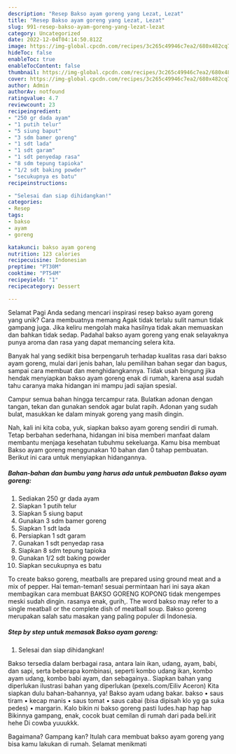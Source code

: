 ```yaml
---
description: "Resep Bakso ayam goreng yang Lezat, Lezat"
title: "Resep Bakso ayam goreng yang Lezat, Lezat"
slug: 991-resep-bakso-ayam-goreng-yang-lezat-lezat
category: Uncategorized
date: 2022-12-04T04:14:50.812Z
image: https://img-global.cpcdn.com/recipes/3c265c49946c7ea2/680x482cq70/bakso-ayam-goreng-foto-resep-utama.jpg
hideToc: false
enableToc: true
enableTocContent: false
thumbnail: https://img-global.cpcdn.com/recipes/3c265c49946c7ea2/680x482cq70/bakso-ayam-goreng-foto-resep-utama.jpg
cover: https://img-global.cpcdn.com/recipes/3c265c49946c7ea2/680x482cq70/bakso-ayam-goreng-foto-resep-utama.jpg
author: Admin
authorAv: notfound
ratingvalue: 4.7
reviewcount: 23
recipeingredient:
- "250 gr dada ayam"
- "1 putih telur"
- "5 siung baput"
- "3 sdm bamer goreng"
- "1 sdt lada"
- "1 sdt garam"
- "1 sdt penyedap rasa"
- "8 sdm tepung tapioka"
- "1/2 sdt baking powder"
- "secukupnya es batu"
recipeinstructions:

- "Selesai dan siap dihidangkan!"
categories:
- Resep
tags:
- bakso
- ayam
- goreng

katakunci: bakso ayam goreng 
nutrition: 123 calories
recipecuisine: Indonesian
preptime: "PT30M"
cooktime: "PT54M"
recipeyield: "1"
recipecategory: Dessert

---
```



Selamat Pagi Anda sedang mencari inspirasi resep bakso ayam goreng yang unik? Cara membuatnya memang Agak tidak terlalu sulit namun tidak gampang juga. Jika keliru mengolah maka hasilnya tidak akan memuaskan dan bahkan tidak sedap. Padahal bakso ayam goreng yang enak selayaknya punya aroma dan rasa yang dapat memancing selera kita.


Banyak hal yang sedikit bisa berpengaruh terhadap kualitas rasa dari bakso ayam goreng, mulai dari jenis bahan, lalu pemilihan bahan segar dan bagus, sampai cara membuat dan menghidangkannya. Tidak usah bingung jika hendak menyiapkan bakso ayam goreng enak di rumah, karena asal sudah tahu caranya maka hidangan ini mampu jadi sajian spesial.

Campur semua bahan hingga tercampur rata. Bulatkan adonan dengan tangan, tekan dan gunakan sendok agar bulat rapih. Adonan yang sudah bulat, masukkan ke dalam minyak goreng yang masih dingin.


Nah, kali ini kita coba, yuk, siapkan bakso ayam goreng sendiri di rumah. Tetap berbahan sederhana, hidangan ini bisa memberi manfaat dalam membantu menjaga kesehatan tubuhmu sekeluarga. Kamu bisa membuat Bakso ayam goreng menggunakan 10 bahan dan 0 tahap pembuatan. Berikut ini cara untuk menyiapkan hidangannya.

<!--inarticleads1-->

##### Bahan-bahan dan bumbu yang harus ada untuk pembuatan Bakso ayam goreng:

1. Sediakan 250 gr dada ayam
1. Siapkan 1 putih telur
1. Siapkan 5 siung baput
1. Gunakan 3 sdm bamer goreng
1. Siapkan 1 sdt lada
1. Persiapkan 1 sdt garam
1. Gunakan 1 sdt penyedap rasa
1. Siapkan 8 sdm tepung tapioka
1. Gunakan 1/2 sdt baking powder
1. Siapkan secukupnya es batu


To create bakso goreng, meatballs are prepared using ground meat and a mix of pepper. Hai teman-teman! sesuai permintaan hari ini saya akan membagikan cara membuat BAKSO GORENG KOPONG tidak mengempes meski sudah dingin. rasanya enak, gurih,. The word bakso may refer to a single meatball or the complete dish of meatball soup. Bakso goreng merupakan salah satu masakan yang paling populer di Indonesia. 

<!--inarticleads2-->

##### Step by step untuk memasak Bakso ayam goreng:


1. Selesai dan siap dihidangkan!

Bakso tersedia dalam berbagai rasa, antara lain ikan, udang, ayam, babi, dan sapi, serta beberapa kombinasi, seperti kombo udang ikan, kombo ayam udang, kombo babi ayam, dan sebagainya.. Siapkan bahan yang diperlukan ilustrasi bahan yang diperlukan (pexels.com/Eiliv Aceron) Kita siapkan dulu bahan-bahannya, ya! Bakso ayam udang bakar. bakso • saus tiram • kecap manis • saus tomat • saus cabai (bisa dipisah klo yg ga suka pedes) • margarin. Kalo bikin ni bakso goreng pasti ludes.hap hap hap Bikinnya gampang, enak, cocok buat cemilan di rumah dari pada beli.irit hehe Di cowba yuuukkk. 

Bagaimana? Gampang kan? Itulah cara membuat bakso ayam goreng yang bisa kamu lakukan di rumah. Selamat menikmati
